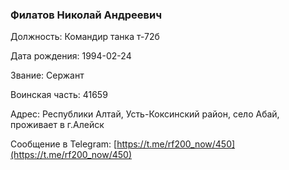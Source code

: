 ### Филатов Николай Андреевич

Должность: Командир танка т-72б

Дата рождения: 1994-02-24

Звание: Сержант

Воинская часть: 41659

Адрес: Республики Алтай, Усть-Коксинский район, село Абай, проживает в г.Алейск

Сообщение в Telegram: [https://t.me/rf200_now/450](https://t.me/rf200_now/450)
